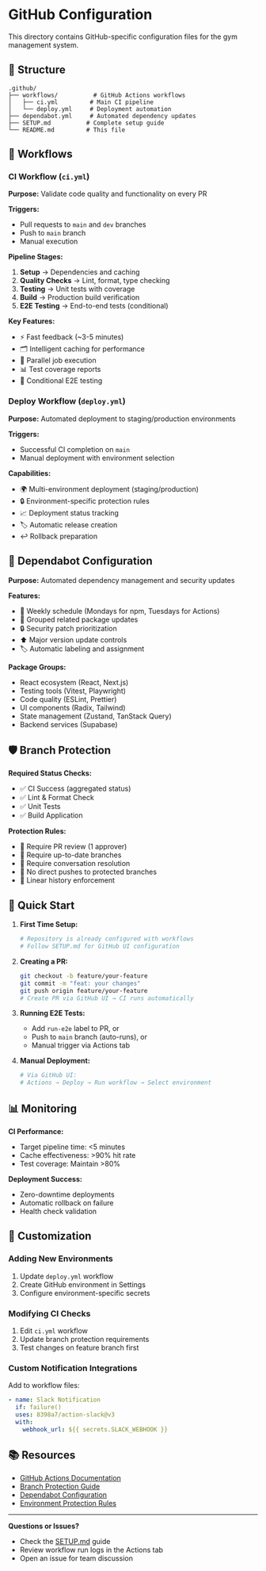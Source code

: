 # GitHub Configuration

This directory contains GitHub-specific configuration files for the gym management system.

## 📁 Structure

```
.github/
├── workflows/          # GitHub Actions workflows
│   ├── ci.yml         # Main CI pipeline
│   └── deploy.yml     # Deployment automation
├── dependabot.yml     # Automated dependency updates
├── SETUP.md          # Complete setup guide
└── README.md         # This file
```

## 🔄 Workflows

### CI Workflow (`ci.yml`)

**Purpose:** Validate code quality and functionality on every PR

**Triggers:**

- Pull requests to `main` and `dev` branches
- Push to `main` branch
- Manual execution

**Pipeline Stages:**

1. **Setup** → Dependencies and caching
2. **Quality Checks** → Lint, format, type checking
3. **Testing** → Unit tests with coverage
4. **Build** → Production build verification
5. **E2E Testing** → End-to-end tests (conditional)

**Key Features:**

- ⚡ Fast feedback (~3-5 minutes)
- 🗂️ Intelligent caching for performance
- 🔄 Parallel job execution
- 📊 Test coverage reports
- 🎯 Conditional E2E testing

### Deploy Workflow (`deploy.yml`)

**Purpose:** Automated deployment to staging/production environments

**Triggers:**

- Successful CI completion on `main`
- Manual deployment with environment selection

**Capabilities:**

- 🌍 Multi-environment deployment (staging/production)
- 🔒 Environment-specific protection rules
- 📈 Deployment status tracking
- 🏷️ Automatic release creation
- ↩️ Rollback preparation

## 🤖 Dependabot Configuration

**Purpose:** Automated dependency management and security updates

**Features:**

- 📅 Weekly schedule (Mondays for npm, Tuesdays for Actions)
- 🎯 Grouped related package updates
- 🔒 Security patch prioritization
- ⬆️ Major version update controls
- 🏷️ Automatic labeling and assignment

**Package Groups:**

- React ecosystem (React, Next.js)
- Testing tools (Vitest, Playwright)
- Code quality (ESLint, Prettier)
- UI components (Radix, Tailwind)
- State management (Zustand, TanStack Query)
- Backend services (Supabase)

## 🛡️ Branch Protection

**Required Status Checks:**

- ✅ CI Success (aggregated status)
- ✅ Lint & Format Check
- ✅ Unit Tests
- ✅ Build Application

**Protection Rules:**

- 👥 Require PR review (1 approver)
- 🔄 Require up-to-date branches
- 💬 Require conversation resolution
- 🚫 No direct pushes to protected branches
- 📝 Linear history enforcement

## 🎯 Quick Start

1. **First Time Setup:**

   ```bash
   # Repository is already configured with workflows
   # Follow SETUP.md for GitHub UI configuration
   ```

2. **Creating a PR:**

   ```bash
   git checkout -b feature/your-feature
   git commit -m "feat: your changes"
   git push origin feature/your-feature
   # Create PR via GitHub UI → CI runs automatically
   ```

3. **Running E2E Tests:**
   - Add `run-e2e` label to PR, or
   - Push to `main` branch (auto-runs), or
   - Manual trigger via Actions tab

4. **Manual Deployment:**
   ```bash
   # Via GitHub UI:
   # Actions → Deploy → Run workflow → Select environment
   ```

## 📊 Monitoring

**CI Performance:**

- Target pipeline time: <5 minutes
- Cache effectiveness: >90% hit rate
- Test coverage: Maintain >80%

**Deployment Success:**

- Zero-downtime deployments
- Automatic rollback on failure
- Health check validation

## 🔧 Customization

### Adding New Environments

1. Update `deploy.yml` workflow
2. Create GitHub environment in Settings
3. Configure environment-specific secrets

### Modifying CI Checks

1. Edit `ci.yml` workflow
2. Update branch protection requirements
3. Test changes on feature branch first

### Custom Notification Integrations

Add to workflow files:

```yaml
- name: Slack Notification
  if: failure()
  uses: 8398a7/action-slack@v3
  with:
    webhook_url: ${{ secrets.SLACK_WEBHOOK }}
```

## 📚 Resources

- [GitHub Actions Documentation](https://docs.github.com/actions)
- [Branch Protection Guide](https://docs.github.com/repositories/configuring-branches-and-merges-in-your-repository/defining-the-mergeability-of-pull-requests/about-protected-branches)
- [Dependabot Configuration](https://docs.github.com/code-security/dependabot/dependabot-version-updates/configuration-options-for-the-dependabot.yml-file)
- [Environment Protection Rules](https://docs.github.com/actions/deployment/targeting-different-environments/using-environments-for-deployment)

---

**Questions or Issues?**

- Check the [SETUP.md](./SETUP.md) guide
- Review workflow run logs in the Actions tab
- Open an issue for team discussion
